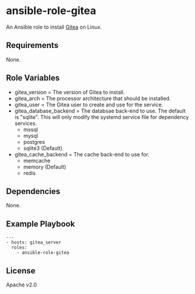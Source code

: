 # ansible-role-gitea

An Ansible role to install [Gitea](https://gitea.io/en-us/) on Linux.

## Requirements

None.

## Role Variables

* gitea_version = The version of Gitea to install.
* gitea_arch = The processor architecture that should be installed.
* gitea_user = The Gitea user to create and use for the service.
* gitea_database_backend = The databsae back-end to use. The default is "sqlite". This will only modify the systemd service file for dependency services.
    * mssql
    * mysql
    * postgres
    * sqlite3 (Default)
* gitea_cache_backend = The cache back-end to use for.
    * memcache
    * memory (Default)
    * redis

## Dependencies

None.

## Example Playbook

```
---
- hosts: gitea_server
  roles:
    - ansible-role-gitea
```

## License

Apache v2.0
